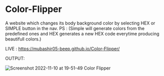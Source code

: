 # Color-Flipper
 A website which changes its body background color by selecting HEX or SIMPLE button in the nav.
 PS : (Simple will generate colors from the predefined ones and HEX generates a new HEX code everytime producing beautifull colors.)
 
 LIVE : https://mubashir05-beep.github.io/Color-Flipper/
 
 
 OUTPUT:
 
![Screenshot 2022-11-10 at 19-51-49 Color Flipper](https://user-images.githubusercontent.com/100374421/201123790-dfd721e0-b01d-4c9b-a00a-da68e2da3b3c.png)
